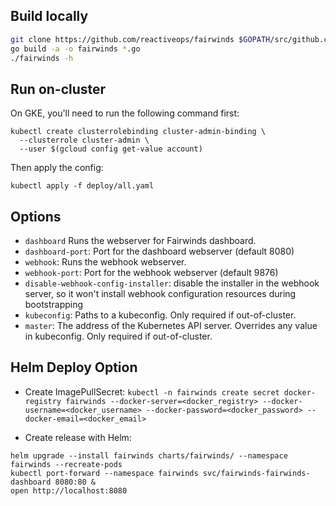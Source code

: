 ## Build locally

```bash
git clone https://github.com/reactiveops/fairwinds $GOPATH/src/github.com/reactiveops/fairwinds
go build -a -o fairwinds *.go
./fairwinds -h
```

## Run on-cluster

On GKE, you'll need to run the following command first:
```
kubectl create clusterrolebinding cluster-admin-binding \
  --clusterrole cluster-admin \
  --user $(gcloud config get-value account)
```

Then apply the config:
```
kubectl apply -f deploy/all.yaml
```


## Options

* `dashboard` Runs the webserver for Fairwinds dashboard.
* `dashboard-port`: Port for the dashboard webserver (default 8080)
* `webhook`: Runs the webhook webserver.
* `webhook-port`: Port for the webhook webserver (default 9876)
* `disable-webhook-config-installer`: disable the installer in the webhook server, so it won't install webhook configuration resources during bootstrapping
* `kubeconfig`: Paths to a kubeconfig. Only required if out-of-cluster.
* `master`: The address of the Kubernetes API server. Overrides any value in kubeconfig. Only required if out-of-cluster.

## Helm Deploy Option

* Create ImagePullSecret:
`kubectl -n fairwinds create secret docker-registry fairwinds --docker-server=<docker_registry> --docker-username=<docker_username> --docker-password=<docker_password> --docker-email=<docker_email>`

* Create release with Helm:
```
helm upgrade --install fairwinds charts/fairwinds/ --namespace fairwinds --recreate-pods
kubectl port-forward --namespace fairwinds svc/fairwinds-fairwinds-dashboard 8080:80 &
open http://localhost:8080
```
